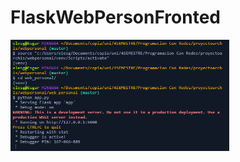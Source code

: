 # FlaskWebPersonFronted

<img src="https://github.com/EsgarRamos18/FlaskWebPersonFronted/blob/main/images/flask_server.png" width="350" alt="capture flask frontted">
